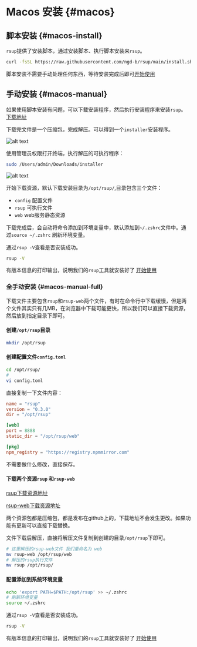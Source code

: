# Macos 安装 {#macos}

## 脚本安装 {#macos-install}

`rsup`提供了安装脚本，通过安装脚本、执行脚本安装来`rsup`。

```sh
curl -fsSL https://raw.githubusercontent.com/ngd-b/rsup/main/install.sh | sh
```

脚本安装不需要手动处理任何东西，等待安装完成后即可[开始使用](../start)

## 手动安装 {#macos-manual}

如果使用脚本安装有问题，可以下载安装程序，然后执行安装程序来安装`rsup`。[下载地址](https://github.com/ngd-b/rsup/releases/download/latest/rsup-installer-macos-latest.tar.gz)

下载完文件是一个压缩包，完成解压。可以得到一个`installer`安装程序。

![alt text](/assets/macos-installer.png)

使用管理员权限打开终端，执行解压的可执行程序：

```sh
sudo /Users/admin/Downloads/installer 
```

![alt text](/assets/macos-installer-process.png)

开始下载资源，默认下载安装目录为`/opt/rsup/`,目录包含三个文件：

* `config` 配置文件
* `rsup` 可执行文件
* `web` web服务静态资源

下载完成后，会自动将命令添加到环境变量中，默认添加到`~/.zshrc`文件中。通过`source ~/.zshrc` 刷新环境变量。

通过`rsup -V`查看是否安装成功。

```sh
rsup -V
```

有版本信息的打印输出，说明我们的`rsup`工具就安装好了 [开始使用](../start)

### 全手动安装 {#macos-manual-full}

下载文件主要包含`rsup`和`rsup-web`两个文件，有时在命令行中下载缓慢，但是两个文件其实只有几MB，在浏览器中下载可能更快，所以我们可以直接下载资源，然后放到指定目录下即可。

#### 创建`/opt/rsup`目录

```sh
mkdir /opt/rsup
```

#### 创建配置文件`config.toml`

```sh
cd /opt/rsup/
# 
vi config.toml
```

直接复制一下文件内容：

```toml
name = "rsup"
version = "0.3.0"
dir = "/opt/rsup"

[web]
port = 8888
static_dir = "/opt/rsup/web"

[pkg]
npm_registry = "https://registry.npmmirror.com"
```

不需要做什么修改，直接保存。

#### 下载两个资源`rsup` 和`rsup-web`

[rsup下载资源地址](https://github.com/ngd-b/rsup/releases/download/latest/rsup-macos-latest.tar.gz)

[rsup-web下载资源地址](https://github.com/ngd-b/rsup-web/releases/download/latest/rsup-web.tar.gz)

两个资源包都是压缩包，都是发布在github上的，下载地址不会发生更改。如果功能有更新可以直接下载替换。

文件下载后解压，直接将解压文件复制到创建的目录`/opt/rsup`下即可。

```sh
# 这里解压的rsup-web文件 我们重命名为 web
mv rsup-web /opt/rsup/web
# 解压的rsup执行文件
mv rsup /opt/rsup/
```

#### 配置添加到系统环境变量

```sh
echo 'export PATH=$PATH:/opt/rsup' >> ~/.zshrc
# 刷新环境变量
source ~/.zshrc
```

通过`rsup -V`查看是否安装成功。

```sh
rsup -V
```

有版本信息的打印输出，说明我们的`rsup`工具就安装好了 [开始使用](../start)
